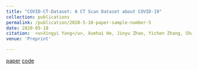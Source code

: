 ```yaml
---
title: "COVID-CT-Dataset: A CT Scan Dataset about COVID-19"
collection: publications
permalink: /publication/2020-5-18-paper-sample-number-5
date: 2020-05-18
citation:  <u>Xingyi Yang</u>, Xuehai He, Jinyu Zhao, Yichen Zhang, Shanghang Zhang, Pengtao Xie
venue: 'Preprint'

---
```

[paper](https://arxiv.org/abs/2003.13865) [code](https://github.com/UCSD-AI4H/COVID-CT)

